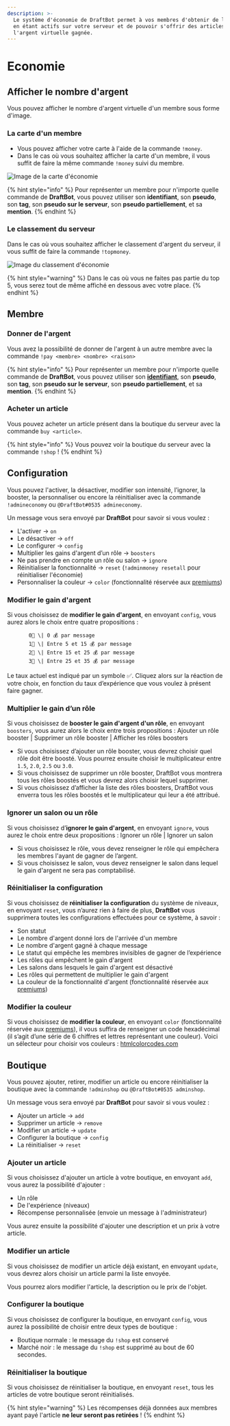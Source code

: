 ```yaml
---
description: >-
  Le système d'économie de DraftBot permet à vos membres d'obtenir de l'argent
  en étant actifs sur votre serveur et de pouvoir s'offrir des articles avec
  l'argent virtuelle gagnée.
---
```


# Economie

## Afficher le nombre d'argent

Vous pouvez afficher le nombre d'argent virtuelle d'un membre sous forme d'image.

### La carte d'un membre

* Vous pouvez afficher votre carte à l'aide de la commande `!money`.
* Dans le cas où vous souhaitez afficher la carte d'un membre, il vous suffit de faire la même commande `!money` suivi du membre.

![Image de la carte d&apos;&#xE9;conomie ](../.gitbook/assets/image%20%2843%29.png)

{% hint style="info" %}
Pour représenter un membre pour n'importe quelle commande de **DraftBot**, vous pouvez utiliser son **identifiant**, son **pseudo**, son **tag**, son **pseudo sur le serveur**, son **pseudo partiellement**, et sa **mention**.
{% endhint %}

### Le classement du serveur

Dans le cas où vous souhaitez afficher le classement d'argent du serveur, il vous suffit de faire la commande `!topmoney`.

![Image du classement d&apos;&#xE9;conomie](../.gitbook/assets/image%20%2836%29.png)

{% hint style="warning" %}
Dans le cas où vous ne faites pas partie du top 5, vous serez tout de même affiché en dessous avec votre place.
{% endhint %}

## Membre

### Donner de l'argent

Vous avez la possibilité de donner de l'argent à un autre membre avec la commande `!pay <membre> <nombre> <raison>`

{% hint style="info" %}
Pour représenter un membre pour n'importe quelle commande de **DraftBot**, vous pouvez utiliser son [**identifiant**](../autres/recuperer-un-identifiant.md#membre), son **pseudo**, son **tag**, son **pseudo sur le serveur**, son **pseudo partiellement**, et sa **mention**.
{% endhint %}

### Acheter un article

Vous pouvez acheter un article présent dans la boutique du serveur avec la commande `buy <article>`.

{% hint style="info" %}
Vous pouvez voir la boutique du serveur avec la commande `!shop` !
{% endhint %}

## Configuration

Vous pouvez l'activer, la désactiver, modifier son intensité, l’ignorer, la booster, la personnaliser ou encore la réinitialiser avec la commande `!admineconomy` ou `@DraftBot#0535 admineconomy`. 

Un message vous sera envoyé par **DraftBot** pour savoir si vous voulez :

* L'activer → `on`
* Le désactiver → `off`
* Le configurer → `config`
* Multiplier les gains d'argent d’un rôle → `boosters`
* Ne pas prendre en compte un rôle ou salon → `ignore` 
* Réinitialiser la fonctionnalité → `reset` \(`!adminmoney resetall` pour réinitialiser l'économie\)
* Personnaliser la couleur → `color` \(fonctionnalité réservée aux [premiums](https://www.draftbot.fr/premium)\)

### **Modifier le gain d'argent** <a id="modifier-le-gain-dexperience"></a>

Si vous choisissez de **modifier le gain d'argent**, en envoyant `config`, vous aurez alors le choix entre quatre propositions :

           0⃣ \| 0 💰 par message  
           1⃣ \| Entre 5 et 15 💰 par message  
           2⃣ \| Entre 15 et 25 💰 par message  
           3⃣ \| Entre 25 et 35 💰 par message  
  
Le taux actuel est indiqué par un symbole ✅. Cliquez alors sur la réaction de votre choix, en fonction du taux d’expérience que vous voulez à présent faire gagner. 

### **Multiplier le gain d’un rôle** <a id="multiplier-le-gain-dun-role"></a>

Si vous choisissez de **booster le gain d'argent d'un rôle**, en envoyant `boosters`, vous aurez alors le choix entre trois propositions : Ajouter un rôle booster \| Supprimer un rôle booster \| Afficher les rôles boosters

* Si vous choisissez d’ajouter un rôle booster, vous devrez choisir quel rôle doit être boosté. Vous pourrez ensuite choisir le multiplicateur entre `1.5`, `2.0`, `2.5` ou `3.0`.
* Si vous choisissez de supprimer un rôle booster, DraftBot vous montrera tous les rôles boostés et vous devrez alors choisir lequel supprimer.
* Si vous choisissez d’afficher la liste des rôles boosters, DraftBot vous enverra tous les rôles boostés et le multiplicateur qui leur a été attribué.

### Ignorer un salon ou un rôle

Si vous choisissez d’**ignorer le gain d'argent**, en envoyant `ignore`, vous aurez le choix entre deux propositions : Ignorer un rôle \| Ignorer un salon 

* Si vous choisissez le rôle, vous devez renseigner le rôle qui empêchera les membres l'ayant de gagner de l’argent. 
* Si vous choisissez le salon, vous devez renseigner le salon dans lequel le gain d'argent ne sera pas comptabilisé.

### Réinitialiser la configuration

Si vous choisissez de **réinitialiser la configuration** du système de niveaux, en envoyant `reset`, vous n’aurez rien à faire de plus, **DraftBot** vous supprimera toutes les configurations effectuées pour ce système, à savoir :

* Son statut
* Le nombre d'argent donné lors de l'arrivée d'un membre
* Le nombre d'argent gagné à chaque message
* Le statut qui empêche les membres invisibles de gagner de l’expérience
* Les rôles qui empêchent le gain d'argent
* Les salons dans lesquels le gain d'argent est désactivé
* Les rôles qui permettent de multiplier le gain d'argent
* La couleur de la fonctionnalité d'argent \(fonctionnalité réservée aux [premiums](https://www.draftbot.fr/premium)\)

### Modifier la couleur

Si vous choisissez de **modifier la couleur**, en envoyant `color` \(fonctionnalité réservée aux [premiums](https://www.draftbot.fr/premium)\), il vous suffira de renseigner un code hexadécimal \(il s’agit d’une série de 6 chiffres et lettres représentant une couleur\). Voici un sélecteur pour choisir vos couleurs : [htmlcolorcodes.com](https://htmlcolorcodes.com/)

## Boutique

Vous pouvez ajouter, retirer, modifier un article ou encore réinitialiser la boutique avec la commande `!adminshop` ou `@DraftBot#0535 adminshop`. 

Un message vous sera envoyé par **DraftBot** pour savoir si vous voulez :

* Ajouter un article → `add`
* Supprimer un article → `remove`
* Modifier un article → `update`
* Configurer la boutique → `config`
* La réinitialiser → `reset`

### Ajouter un article

Si vous choisissez d'ajouter un article à votre boutique, en envoyant `add`, vous aurez la possibilité d'ajouter : 

* Un rôle
* De l'expérience \(niveaux\)
* Récompense personnalisée \(envoie un message à l'administrateur\)

Vous aurez ensuite la possibilité d'ajouter une description et un prix à votre article.

### Modifier un article

Si vous choisissez de modifier un article déjà existant, en envoyant `update`, vous devrez alors choisir un article parmi la liste envoyée.  
  
Vous pourrez alors modifier l'article, la description ou le prix de l'objet.

### Configurer la boutique

Si vous choisissez de configurer la boutique, en envoyant `config`, vous aurez la possibilité de choisir entre deux types de boutique : 

* Boutique normale : le message du `!shop` est conservé
* Marché noir : le message du `!shop` est supprimé au bout de 60 secondes.

### Réinitialiser la boutique

Si vous choisissez de réinitialiser la boutique, en envoyant `reset`, tous les articles de votre boutique seront réinitialisés.

{% hint style="warning" %}
Les récompenses déjà données aux membres ayant payé l'article **ne leur seront pas retirées** !
{% endhint %}

